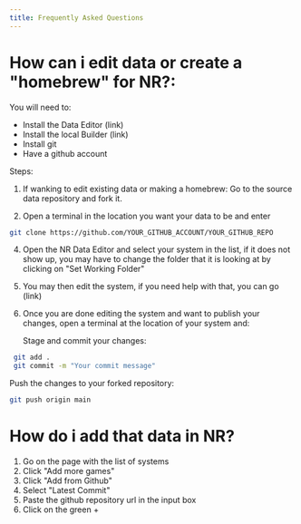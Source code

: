 ```yaml
---
title: Frequently Asked Questions
---
```



# How can i edit data or create a "homebrew" for NR?:

You will need to: 
-  Install the Data Editor (link)
-  Install the local Builder (link)
-  Install git
-  Have a github account

Steps:
  1. If wanking to edit existing data or making a homebrew:
      Go to the source data repository and fork it.

  2.  Open a terminal in the location you want your data to be and enter
```bash
git clone https://github.com/YOUR_GITHUB_ACCOUNT/YOUR_GITHUB_REPO
```
  4. Open the NR Data Editor and select your system in the list, if it does not show up, you may have to change the folder that it is looking at by clicking on "Set Working Folder"

  5. You may then edit the system, if you need help with that, you can go (link)

  6. Once you are done editing the system and want to publish your changes, open a terminal at the location of your system and:

     Stage and commit your changes:
```bash
 git add .
 git commit -m "Your commit message"
```
    
Push the changes to your forked repository:
```bash
git push origin main
```


# How do i add that data in NR?
1. Go on the page with the list of systems
2. Click "Add more games"
3. Click "Add from Github"
4. Select "Latest Commit"
5. Paste the github repository url in the input box
6. Click on the green +
